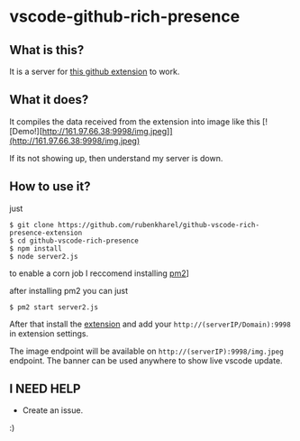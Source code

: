 # vscode-github-rich-presence

## What is this?

It is a server for [this github extension](https://marketplace.visualstudio.com/items?itemName=rubenkharel.github-vscode-richpresence) to work.

## What it does?

It compiles the data received from the extension into image like this 
[![Demo!][http://161.97.66.38:9998/img.jpeg]](http://161.97.66.38:9998/img.jpeg)

If its not showing up, then understand my server is down.

## How to use it?

just 

```
$ git clone https://github.com/rubenkharel/github-vscode-rich-presence-extension
$ cd github-vscode-rich-presence
$ npm install
$ node server2.js
```

to enable a corn job I reccomend installing [pm2](https://www.npmjs.com/package/pm2)]

after installing pm2 you can just
```
$ pm2 start server2.js
```

After that install the [extension](https://marketplace.visualstudio.com/items?itemName=rubenkharel.github-vscode-richpresence)
and add your `http://(serverIP/Domain):9998` in extension settings. 

The image endpoint will be available on `http://(serverIP):9998/img.jpeg` endpoint. The banner can be used anywhere to show live vscode update.

## I NEED HELP

- Create an issue. 

:)
